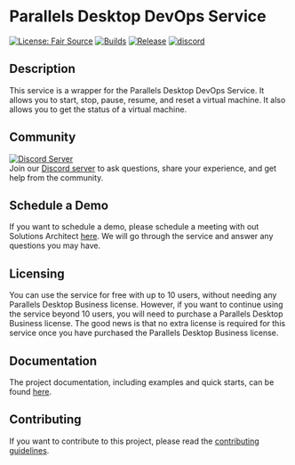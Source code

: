 # Parallels Desktop DevOps Service

[![License: Fair Source](https://img.shields.io/badge/license-fair-source.svg)](https://fair.io/)
[![Builds](https://github.com/Parallels/prl-devops-service/actions/workflows/pull_request.yml/badge.svg)](https://github.com/Parallels/prl-devops-service/actions/workflows/pull_request.yml)
[![Release](https://github.com/Parallels/prl-devops-service/actions/workflows/release.yml/badge.svg)](https://github.com/Parallels/prl-devops-service/actions/workflows/release.yml)
[![discord](https://dcbadge.vercel.app/api/server/pEwZ254C3d?style=flat&theme=default)](https://discord.gg/pEwZ254C3d)

## Description

This service is a wrapper for the Parallels Desktop DevOps Service. It allows you
to start, stop, pause, resume, and reset a virtual machine. It also allows you to
get the status of a virtual machine.

## Community

[![Discord Server](./docs/img/discord_join_server.png)](https://discord.gg/pEwZ254C3d)  
Join our [Discord server](https://discord.gg/pEwZ254C3d) to ask questions, share
your experience, and get help from the community.

## Schedule a Demo

If you want to schedule a demo, please schedule a meeting with out Solutions
Architect [here](https://outlook.office.com/bookwithme/user/d6b4c940ec9d44079ed872ba1fcaaf68@alludo.com/meetingtype/you-CpOV8UyS0sFl9KjSWw2?anonymous&ep=mlink).
We will go through the service and answer any questions you may have.

## Licensing

You can use the service for free with up to 10 users, without needing any
Parallels Desktop Business license. However, if you want to continue using the
service beyond 10 users, you will need to purchase a Parallels Desktop Business
license. The good news is that no extra license is required for this service
once you have purchased the Parallels Desktop Business license.

## Documentation

The project documentation, including examples and quick starts, can be found [here](https://parallels.github.io/prl-devops-service/).

## Contributing

If you want to contribute to this project, please read the [contributing guidelines](CONTRIBUTING.md).
